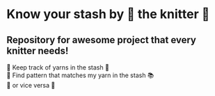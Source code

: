 # Know your stash by :fox_face: the knitter :yarn:
## Repository for awesome project that every knitter needs!

:pushpin: Keep track of yarns in the stash :pencil:  
:pushpin: Find pattern that matches my yarn in the stash :books:  
:pushpin: or vice versa :pretzel:  



